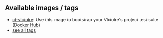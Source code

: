 ## Available images / tags

- [ci-victoire](https://github.com/Troopers/docker-images/blob/master/ci/victoire/Dockerfile): Use this image to bootstrap your Victoire's project test suite ([Docker Hub](https://hub.docker.com/r/troopers/docker-images/))
- [see all tags](https://hub.docker.com/r/troopers/docker-images/tags/)
